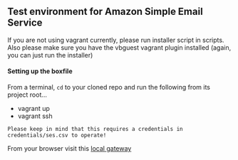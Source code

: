 ## Test environment for Amazon Simple Email Service

If you are not using vagrant currently, please run installer script in scripts. Also please make sure you have the vbguest vagrant plugin installed (again, you can just run the installer)

#### Setting up the boxfile

From a terminal, `cd` to your cloned repo and run the following from its project root...

 * vagrant up
 * vagrant ssh


`Please keep in mind that this requires a credentials in credentials/ses.csv to operate!`

From your browser visit this [local gateway](http://192.168.50.33)